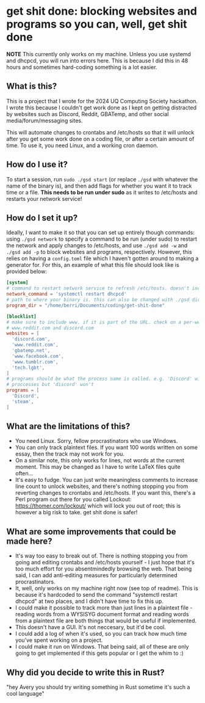 # get shit done: blocking websites and programs so you can, well, get shit done
**NOTE** This currently only works on my machine. Unless you use systemd and dhcpcd, you will run into errors here. This is because I did this in 48 hours and sometimes hard-coding something is a lot easier.

## What is this?

This is a project that I wrote for the 2024 UQ Computing Society hackathon. I wrote this because I couldn't get work done as I kept on getting distracted by websites such as Discord, Reddit, GBATemp, and other social media/forum/messaging sites.

This will automate changes to crontabs and /etc/hosts so that it will unlock after you get some work done on a coding file, or after a certain amount of time. To use it, you need Linux, and a working cron daemon.

## How do I use it?

To start a session, run `sudo ./gsd start` (or replace `./gsd` with whatever the name of the binary is), and then add flags for whether you want it to track time or a file. **This needs to be run under sudo** as it writes to /etc/hosts and restarts your network service! 

## How do I set it up?

Ideally, I want to make it so that you can set up entirely though commands: using `./gsd network` to specify a command to be run (under sudo) to restart the network and apply changes to /etc/hosts, and use `./gsd add -w` and `./gsd add -p` to block websites and programs, respectively. However, this relies on having a `config.toml` file which I haven't gotten around to making a generator for. For this, an example of what this file should look like is provided below:

```toml
[system]
# command to restart network service to refresh /etc/hosts. doesn't include sudo.
network_command = 'systemctl restart dhcpcd'
# path to where your binary is. this can also be changed with ./gsd directory [path].
program_dir = "/home/berri/Documents/coding/get-shit-done"

[blocklist]
# make sure to include www. if it is part of the URL. check on a per-website basis: comapre
# www.reddit.com and discord.com
websites = [
  'discord.com',
  'www.reddit.com',
  'gbatemp.net',
  'www.facebook.com',
  'www.tumblr.com',
  'tech.lgbt',
]
# programs should be what the process name is called. e.g. 'Discord' will kill discord
# proccesses but 'discord' won't
programs = [
  'Discord',
  'steam',
]
```

## What are the limitations of this?

- You need Linux. Sorry, fellow procrastinators who use Windows.
- You can only track plaintext files. If you want 100 words written on some essay, then the track may not work for you.
- On a similar note, this only works for lines, not words at the current moment. This may be changed as I have to write LaTeX files quite often...
- It's easy to fudge. You can just write meaningless comments to increase line count to unlock websites, and there's nothing stopping you from reverting changes to crontabs and /etc/hosts. If you want this, there's a Perl program out there for you called Lockout: <https://thomer.com/lockout/> which will lock you out of root; this is however a big risk to take. get shit done is safer!

## What are some improvements that could be made here?
- It's way too easy to break out of. There is nothing stopping you from going and editing crontabs and /etc/hosts yourself - I just hope that it's too much effort for you absentmindedly browsing the web. That being said, I can add anti-editing measures for particularly determined procrastinators.
- It, well, only works on my machine right now (see top of readme). This is because it's hardcoded to send the command "systemctl restart dhcpcd" at two places, and I didn't have time to fix this up.
- I could make it possible to track more than just lines in a plaintext file - reading words from a WYSISYG document format and reading words from a plaintext file are both things that would be useful if implemented.
- This doesn't have a GUI. It's not neccesary, but it'd be cool.
- I could add a log of when it's used, so you can track how much time you've spent working on a project.
- I could make it run on Windows.
That being said, all of these are only going to get implemented if this gets popular or I get the whim to :)

## Why did you decide to write this in Rust?

"hey Avery you should try writing something in Rust sometime it's such a cool language"
